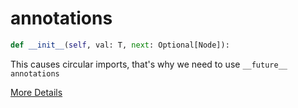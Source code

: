 # annotations

```python
def __init__(self, val: T, next: Optional[Node]):
```

This causes circular imports, that's why we need to use `__future__` `annotations`

[More Details](https://stackoverflow.com/questions/33533148/how-do-i-type-hint-a-method-with-the-type-of-the-enclosing-class)
